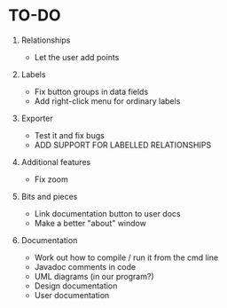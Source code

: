 TO-DO
=====

1. Relationships
	- Let the user add points
	
2. Labels
	- Fix button groups in data fields
	- Add right-click menu for ordinary labels
	
3. Exporter
	- Test it and fix bugs
	- ADD SUPPORT FOR LABELLED RELATIONSHIPS
	
4. Additional features
	- Fix zoom

5. Bits and pieces
	- Link documentation button to user docs
	- Make a better "about" window
	
6. Documentation
	- Work out how to compile / run it from the cmd line
	- Javadoc comments in code
	- UML diagrams (in our program?)
	- Design documentation
	- User documentation
	
